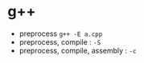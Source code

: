 # g++

- preprocess `g++ -E a.cpp` 
- preprocess, compile : `-S`
- preprocess, compile, assembly : `-c`